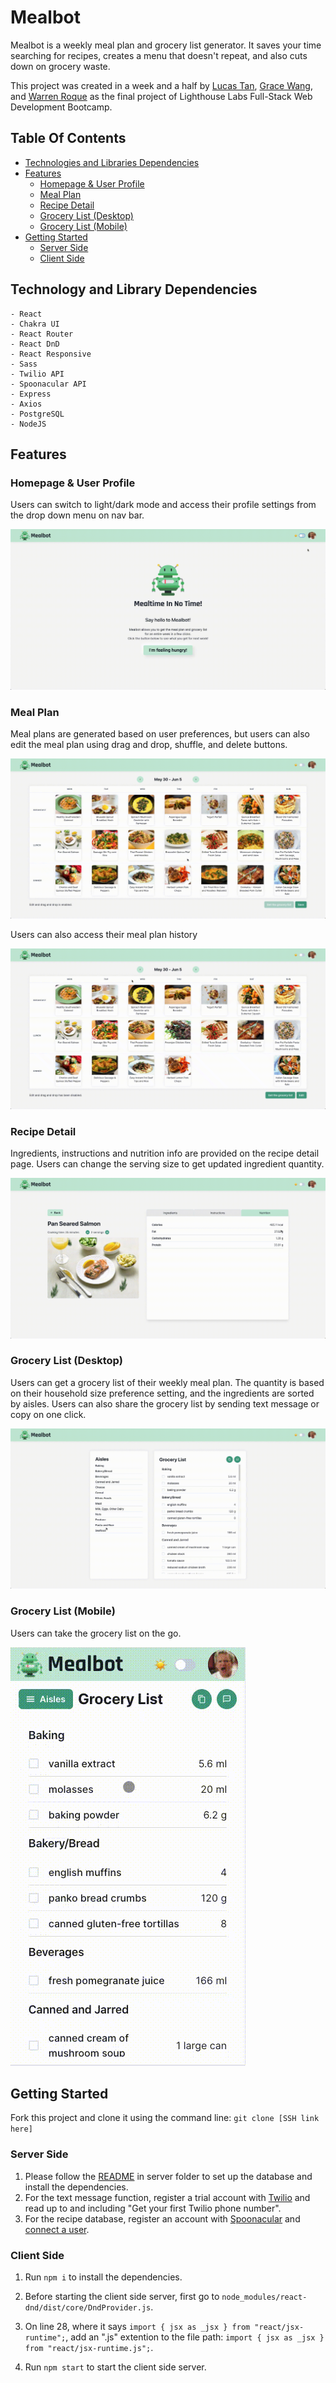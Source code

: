 # Mealbot

Mealbot is a weekly meal plan and grocery list generator. It saves your time searching for recipes, creates a menu that doesn't repeat, and also cuts down on grocery waste.

This project was created in a week and a half by [Lucas Tan](https://github.com/lucasxtan), [Grace Wang](https://github.com/GraceWXT), and [Warren Roque](https://github.com/wawwen1) as the final project of Lighthouse Labs Full-Stack Web Development Bootcamp.

## Table Of Contents
- [Technologies and Libraries Dependencies](#technology-and-library-dependencies)
- [Features](#features)
  - [Homepage & User Profile](#Homepage-User-Profile)
  - [Meal Plan](#meal-plan)
  - [Recipe Detail](#recipe-detail)
  - [Grocery List (Desktop)](#Grocery-List-Desktop)
  - [Grocery List (Mobile)](#Grocery-List-Mobile)
- [Getting Started](#Getting-Started)
  - [Server Side](#Server-Side)
  - [Client Side](#Client-Side)


## Technology and Library Dependencies
```
- React
- Chakra UI
- React Router
- React DnD
- React Responsive
- Sass
- Twilio API
- Spoonacular API
- Express
- Axios
- PostgreSQL
- NodeJS
```

## Features
### Homepage & User Profile
Users can switch to light/dark mode and access their profile settings from the drop down menu on nav bar.

![homepage & user profile](https://github.com/lucasxtan/Mealbot/blob/master/doc/img/homepage%20and%20profile%20page.gif?raw=true)


### Meal Plan
Meal plans are generated based on user preferences, but users can also edit the meal plan using drag and drop, shuffle, and delete buttons.

![mealplan](https://github.com/lucasxtan/Mealbot/blob/master/doc/img/mealplan.gif?raw=true)

Users can also access their meal plan history

![mealplan history](https://github.com/lucasxtan/Mealbot/blob/master/doc/img/meal%20plan%20history.gif?raw=true)


### Recipe Detail
Ingredients, instructions and nutrition info are provided on the recipe detail page. Users can change the serving size to get updated ingredient quantity.

![recipe detail](https://github.com/lucasxtan/Mealbot/blob/master/doc/img/recipe%20page.gif?raw=true)


### Grocery List (Desktop)
Users can get a grocery list of their weekly meal plan. The quantity is based on their household size preference setting, and the ingredients are sorted by aisles.
Users can also share the grocery list by sending text message or copy on one click.

![grocery list desktop](https://github.com/lucasxtan/Mealbot/blob/master/doc/img/grocery%20list%20desktop.gif?raw=true)


### Grocery List (Mobile)
Users can take the grocery list on the go.

![grocery list mobile](https://github.com/lucasxtan/Mealbot/blob/master/doc/img/grocery%20list%20mobile.gif?raw=true)


## Getting Started
Fork this project and clone it using the command line: `git clone [SSH link here]`

### Server Side
1. Please follow the [README](/server/README.md) in server folder to set up the database and install the dependencies.
2. For the text message function, register a trial account with [Twilio](https://www.twilio.com/docs/usage/tutorials/how-to-use-your-free-trial-account) and read up to and including "Get your first Twilio phone number".
3. For the recipe database, register an account with [Spoonacular](https://spoonacular.com/food-api/console#Dashboard) and [connect a user](https://spoonacular.com/food-api/docs#Connect-User).

### Client Side
1. Run `npm i` to install the dependencies.

2. Before starting the client side server, first go to `node_modules/react-dnd/dist/core/DndProvider.js`.

3. On line 28, where it says `import { jsx as _jsx } from "react/jsx-runtime";`, add an ".js" extention to the file path: `import { jsx as _jsx } from "react/jsx-runtime.js";`.
4. Run `npm start` to start the client side server.
